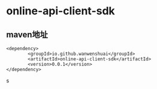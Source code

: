 # online-api-client-sdk
## maven地址
```
<dependency>
        <groupId>io.github.wanwenshuai</groupId>
        <artifactId>online-api-client-sdk</artifactId>
        <version>0.0.1</version>
</dependency>
```
s

